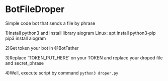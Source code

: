 # BotFileDroper
 Simple code bot that sends a file by phrase

1)Install python3 and install library aiogram
Linux:
apt install python3-pip
pip3 install aiogram

2)Get token your bot in @BotFather

3)Replace 'TOKEN_PUT_HERE'  on your TOKEN and replace your droped file and secret_phrase

4)Well, execute script by command `python3 droper.py`

